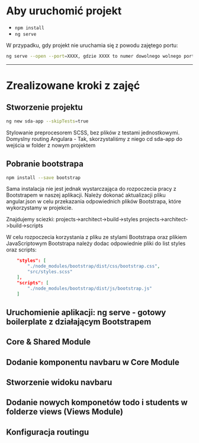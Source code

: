 # Aby uruchomić projekt

- `npm install`
- `ng serve`

W przypadku, gdy projekt nie uruchamia się z powodu zajętego portu:

```sh
ng serve --open --port=XXXX, gdzie XXXX to numer dowolnego wolnego portu
```

---

# Zrealizowane kroki z zajęć

## Stworzenie projektu

```sh
ng new sda-app --skipTests=true
```

Stylowanie preprocesorem SCSS, bez plików z testami jednostkowymi.
Domyslny routing Angulara - Tak, skorzystaliśmy z niego
cd sda-app do wejścia w folder z nowym projektem

## Pobranie bootstrapa

```sh
npm install --save bootstrap
```

Sama instalacja nie jest jednak wystarczająca do rozpoczecia pracy z Bootstrapem w naszej aplikacji.
Należy dokonać aktualizacji pliku angular.json w celu przekazania odpowiednich plików Bootstrapa, które
wykorzystamy w projekcie.

Znajdujemy sciezki:
projects->architect->build->styles
projects->architect->build->scripts

W celu rozpoczecia korzystania z pliku ze stylami Bootstrapa oraz plikiem JavaScriptowym Bootstrapa należy dodac odpowiednie pliki do list styles oraz scripts:

```json
    "styles": [
        "./node_modules/bootstrap/dist/css/bootstrap.css",
        "src/styles.scss"
    ],
    "scripts": [
        "./node_modules/bootstrap/dist/js/bootstrap.js"
    ]
```
## Uruchomienie aplikacji: ng serve - gotowy boilerplate z działającym Bootstrapem

## Core & Shared Module

## Dodanie komponentu navbaru w Core Module

## Stworzenie widoku navbaru

## Dodanie nowych komponetów todo i students w folderze views (Views Module)

## Konfiguracja routingu
